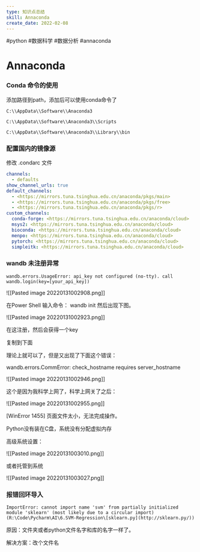 ```yaml
---
type: 知识点总结
skill: Annaconda
create_date: 2022-02-08
---
```


#python #数据科学 #数据分析 #annaconda

# Annaconda

### Conda 命令的使用

添加路径到path，添加后可以使用conda命令了

`C:\\AppData\\Software\\Anaconda3`

`C:\\AppData\\Software\\Anaconda3\\Scripts`

`C:\\AppData\\Software\\Anaconda3\\Library\\bin`

### 配置国内的镜像源

修改 .condarc 文件

```yaml
channels:
  - defaults
show_channel_urls: true
default_channels:
  - <https://mirrors.tuna.tsinghua.edu.cn/anaconda/pkgs/main>
  - <https://mirrors.tuna.tsinghua.edu.cn/anaconda/pkgs/free>
  - <https://mirrors.tuna.tsinghua.edu.cn/anaconda/pkgs/r>
custom_channels:
  conda-forge: <https://mirrors.tuna.tsinghua.edu.cn/anaconda/cloud>
  msys2: <https://mirrors.tuna.tsinghua.edu.cn/anaconda/cloud>
  bioconda: <https://mirrors.tuna.tsinghua.edu.cn/anaconda/cloud>
  menpo: <https://mirrors.tuna.tsinghua.edu.cn/anaconda/cloud>
  pytorch: <https://mirrors.tuna.tsinghua.edu.cn/anaconda/cloud>
  simpleitk: <https://mirrors.tuna.tsinghua.edu.cn/anaconda/cloud>
```

### wandb 未注册异常

`wandb.errors.UsageError: api_key not configured (no-tty). call wandb.login(key=[your_api_key])`

![[Pasted image 20220131002908.png]]

在Power Shell 输入命令： wandb init 然后出现下图。

![[Pasted image 20220131002923.png]]

在这注册，然后会获得一个key

复制到下面

理论上就可以了，但是又出现了下面这个错误：

wandb.errors.CommError: check_hostname requires server_hostname

![[Pasted image 20220131002946.png]]

这个是因为我科学上网了，科学上网关了之后：

![[Pasted image 20220131002955.png]]

[WinError 1455] 页面文件太小，无法完成操作。

Python没有装在C盘，系统没有分配虚拟内存

高级系统设置：

![[Pasted image 20220131003010.png]]

或者托管到系统

![[Pasted image 20220131003027.png]]


### 报错回环导入

`ImportError: cannot import name 'svm' from partially initialized module 'sklearn' (most likely due to a circular import) (R:\Code\Pycharm\AI\6.SVM-Regression\[sklearn.py](http://sklearn.py/))`


原因：文件夹或者python文件名字和库的名字一样了。

解决方案：改个文件名
